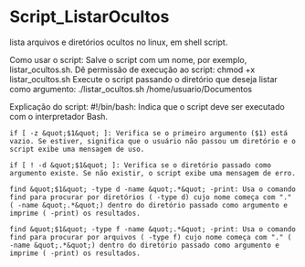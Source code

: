 # Script_ListarOcultos
lista arquivos e diretórios ocultos no linux, em shell script.

Como usar o script:
    Salve o script com um nome, por exemplo, listar_ocultos.sh.
    Dê permissão de execução ao script: chmod +x listar_ocultos.sh
    Execute o script passando o diretório que deseja listar como argumento: ./listar_ocultos.sh /home/usuario/Documentos

Explicação do script:
    #!/bin/bash: Indica que o script deve ser executado com o interpretador Bash.

    if [ -z &quot;$1&quot; ]: Verifica se o primeiro argumento ($1) está vazio. Se estiver, significa que o usuário não passou um diretório e o script exibe uma mensagem de uso.

    if [ ! -d &quot;$1&quot; ]: Verifica se o diretório passado como argumento existe. Se não existir, o script exibe uma mensagem de erro.

    find &quot;$1&quot; -type d -name &quot;.*&quot; -print: Usa o comando find para procurar por diretórios ( -type d) cujo nome começa com "." ( -name &quot;.*&quot;) dentro do diretório passado como argumento e imprime ( -print) os resultados.

    find &quot;$1&quot; -type f -name &quot;.*&quot; -print: Usa o comando find para procurar por arquivos ( -type f) cujo nome começa com "." ( -name &quot;.*&quot;) dentro do diretório passado como argumento e imprime ( -print) os resultados.
